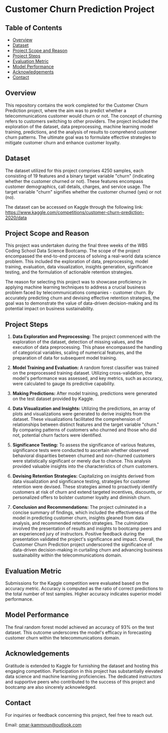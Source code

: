 # Customer Churn Prediction Project

## Table of Contents

- [Overview](#overview)
- [Dataset](#dataset)
- [Project Scope and Reason](#project-scope-and-reason)
- [Project Steps](#project-steps)
- [Evaluation Metric](#evaluation-metric)
- [Model Performance](#model-performance)
- [Acknowledgements](#acknowledgements)
- [Contact](#contact)

## Overview

This repository contains the work completed for the Customer Churn Prediction project, where the aim was to predict whether a telecommunications customer would churn or not. The concept of churning refers to customers switching to other providers. The project included the exploration of the dataset, data preprocessing, machine learning model training, predictions, and the analysis of results to comprehend customer churn patterns. The ultimate goal was to formulate effective strategies to mitigate customer churn and enhance customer loyalty.

## Dataset

The dataset utilized for this project comprises 4250 samples, each consisting of 19 features and a binary target variable "churn" (indicating whether the customer churned or not). These features encompass customer demographics, call details, charges, and service usage. The target variable "churn" signifies whether the customer churned (yes) or not (no).

The dataset can be accessed on Kaggle through the following link: https://www.kaggle.com/competitions/customer-churn-prediction-2020/data

## Project Scope and Reason

This project was undertaken during the final three weeks of the WBS Coding School Data Science Bootcamp. The scope of the project encompassed the end-to-end process of solving a real-world data science problem. This included the exploration of data, preprocessing, model training, evaluation, data visualization, insights generation, significance testing, and the formulation of actionable retention strategies.

The reason for selecting this project was to showcase proficiency in applying machine learning techniques to address a crucial business problem faced by telecommunications companies - customer churn. By accurately predicting churn and devising effective retention strategies, the goal was to demonstrate the value of data-driven decision-making and its potential impact on business sustainability.

## Project Steps

1. **Data Exploration and Preprocessing:** The project commenced with the exploration of the dataset, detection of missing values, and the execution of data preprocessing. This phase encompassed the handling of categorical variables, scaling of numerical features, and the preparation of data for subsequent model training.

2. **Model Training and Evaluation:** A random forest classifier was trained on the preprocessed training dataset. Utilizing cross-validation, the model's performance was assessed, and key metrics, such as accuracy, were calculated to gauge its predictive capability.

3. **Making Predictions:** After model training, predictions were generated on the test dataset provided by Kaggle.

4. **Data Visualization and Insights:** Utilizing the predictions, an array of plots and visualizations were generated to derive insights from the dataset. These visualizations facilitated the comprehension of relationships between distinct features and the target variable "churn." By comparing patterns of customers who churned and those who did not, potential churn factors were identified.

5. **Significance Testing:** To assess the significance of various features, significance tests were conducted to ascertain whether observed behavioral disparities between churned and non-churned customers were statistically significant or merely due to chance. This analysis provided valuable insights into the characteristics of churn customers.

6. **Devising Retention Strategies:** Capitalizing on insights derived from data visualization and significance testing, strategies for customer retention were devised. These strategies aimed to proactively identify customers at risk of churn and extend targeted incentives, discounts, or personalized offers to bolster customer loyalty and diminish churn.

7. **Conclusion and Recommendations:** The project culminated in a concise summary of findings, which included the effectiveness of the model in predicting customer churn, insights gleaned from data analysis, and recommended retention strategies. The culmination involved the presentation of results and insights to bootcamp peers and an experienced jury of instructors. Positive feedback during the presentation validated the project's significance and impact. Overall, the Customer Churn Prediction project underscored the significance of data-driven decision-making in curtailing churn and advancing business sustainability within the telecommunications domain.

## Evaluation Metric

Submissions for the Kaggle competition were evaluated based on the accuracy metric. Accuracy is computed as the ratio of correct predictions to the total number of test samples. Higher accuracy indicates superior model performance.

## Model Performance

The final random forest model achieved an accuracy of 93% on the test dataset. This outcome underscores the model's efficacy in forecasting customer churn within the telecommunications domain.

## Acknowledgements

Gratitude is extended to Kaggle for furnishing the dataset and hosting this engaging competition. Participation in this project has substantially elevated data science and machine learning proficiencies. The dedicated instructors and supportive peers who contributed to the success of this project and bootcamp are also sincerely acknowledged.

## Contact

For inquiries or feedback concerning this project, feel free to reach out.

Email: omar-kammoun@outlook.com
